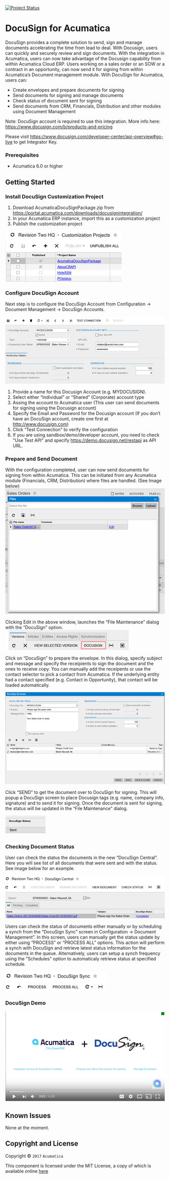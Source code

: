 [![Project Status](http://opensource.box.com/badges/active.svg)](http://opensource.box.com/badges)

DocuSign for Acumatica
==================================
DocuSign provides a complete solution to send, sign and manage documents accelerating the time from lead to deal. With Docusign, users can quickly and securely review and sign documents.
With the integration in Acumatica, users can now take advantage of the Docusign capability from within Acumatica Cloud ERP. Users working on a sales order or an SOW or a contract in an opportunity, can now send it for signing from within Acumatica’s Document management module.
With DocuSign for Acumatica, users can:
- Create envelopes and prepare documents for signing
- Send documents for signing and manage documents
- Check status of document sent for signing
- Send documents from CRM, Financials, Distribution and other modules using Document Management

Note: DocuSign account is required to use this integration.
More info here: https://www.docusign.com/b/products-and-pricing

Please visit https://www.docusign.com/developer-center/api-overview#go-live to get Integrator Key.

### Prerequisites
* Acumatica 6.0 or higher

Getting Started
-----------

### Install DocuSign Customization Project
1. Download AcumaticaDocuSignPackage.zip from https://portal.acumatica.com/downloads/docusignintegration/
2. In your Acumatica ERP instance, import this as a customization project
3. Publish the customization project

![Screenshot](/_ReadMeImages/Image1.png)

### Configure DocuSign Account
Next step is to configure the DocuSign Account from Configuration -> Document Management -> DocuSign Accounts.

![Screenshot](/_ReadMeImages/Image2.png)

1. Provide a name for this Docusign Account (e.g. MYDOCUSIGN).
2. Select either “Individual” or “Shared” (Corporate) account type
3. Assing the account to Acumatica user (This user can send documents for signing using the Docusign account)
4. Specify the Email and Password for the Docusign account (If you don’t have an DocuSign account, create one first at http://www.docusign.com)
5. Click “Test Connection” to verify the configuration
6. If you are using sandbox/demo/developer account, you need to check "Use Test API" and specify https://demo.docusign.net/restapi as API URL.

###	Prepare and Send Document
With the configuration completed, user can now send documents for signing from within Acumatica. This can be initiated from any Acumatica module (Financials, CRM, Distribution) where files are handled. (See Image below)
![Screenshot](/_ReadMeImages/Image3.png)

Clicking Edit in the above window, launches the “File Maintenance” dialog with the “DocuSign” option.
![Screenshot](/_ReadMeImages/Image4.png)

Click on “DocuSign” to prepare the envelope. In this dialog, specify subject and message and specify the receipients to sign the document and the ones to receive copy. You can manually add the receipents or use the contact selector to pick a contact from Acumatica. 
If the underlying entity had a contact specified (e.g. Contact in Opportunity), that contact will be loaded automatically.

![Screenshot](/_ReadMeImages/Image5.png)

Click “SEND” to get the document over to DocuSign for signing. This will popup a DocuSign screen to place Docusign tags (e.g. name, company info, signature) and to send it for signing.
Once the document is sent for signing, the status will be updated in the “File Maintenance” dialog. 

![Screenshot](/_ReadMeImages/Image6.png)

### Checking Document Status
User can check the status the documents in the new “DocuSign Central”. Here you will see list of all documents that were sent and with the status. See image below for an example.

![Screenshot](/_ReadMeImages/Image7.png)

Users can check the status of documents either manually or by scheduling a synch from the “DocuSign Sync” screen in Configuration -> Document Management”. In this screen, users can manually get the status update by either using “PROCESS” or “PROCESS ALL” options. This action will perform a synch with DocuSign and retrieve latest status information for the documents in the queue.
Alternatively, users can setup a synch frequency using the  ”Schedules” option to automaticaly retrieve status at specified schedule.

![Screenshot](/_ReadMeImages/Image8.png)

### DocuSign Demo
[![Screenshot](/_ReadMeImages/Image9.png)](https://www.youtube.com/watch?v=Mv-b8_iwLiE&feature=youtu.be)

Known Issues
------------
None at the moment.

## Copyright and License

Copyright © `2017` `Acumatica`

This component is licensed under the MIT License, a copy of which is available online [here](LICENSE.md)
